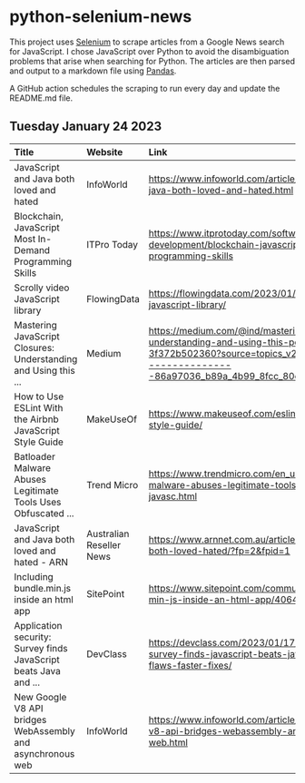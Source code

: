 # python-selenium-news

This project uses [Selenium](https://www.seleniumhq.org/) to scrape articles from a Google News search for JavaScript.
I chose JavaScript over Python to avoid the disambiguation problems that arise when searching for Python.
The articles are then parsed and output to a markdown file using [Pandas](https://pandas.pydata.org/).

A GitHub action schedules the scraping to run every day and update the README.md file.

## Tuesday January 24 2023


| Title                                                            | Website                  | Link                                                                                                                                                                                                             |
|:-----------------------------------------------------------------|:-------------------------|:-----------------------------------------------------------------------------------------------------------------------------------------------------------------------------------------------------------------|
| JavaScript and Java both loved and hated                         | InfoWorld                | https://www.infoworld.com/article/3686132/javascript-and-java-both-loved-and-hated.html                                                                                                                          |
| Blockchain, JavaScript Most In-Demand Programming Skills         | ITPro Today              | https://www.itprotoday.com/software-development/blockchain-javascript-most-demand-programming-skills                                                                                                             |
| Scrolly video JavaScript library                                 | FlowingData              | https://flowingdata.com/2023/01/18/scrolly-video-javascript-library/                                                                                                                                             |
| Mastering JavaScript Closures: Understanding and Using this ...  | Medium                   | https://medium.com/@ind/mastering-javascript-closures-understanding-and-using-this-powerful-feature-3f372b502360?source=topics_v2---------44-84--------------------86a97036_b89a_4b99_8fcc_80cf228c3ba1-------17 |
| How to Use ESLint With the Airbnb JavaScript Style Guide         | MakeUseOf                | https://www.makeuseof.com/eslint-with-airbnb-javascript-style-guide/                                                                                                                                             |
| Batloader Malware Abuses Legitimate Tools Uses Obfuscated ...    | Trend Micro              | https://www.trendmicro.com/en_us/research/23/a/batloader-malware-abuses-legitimate-tools-uses-obfuscated-javasc.html                                                                                             |
| JavaScript and Java both loved and hated - ARN                   | Australian Reseller News | https://www.arnnet.com.au/article/704880/javascript-java-both-loved-hated/?fp=2&fpid=1                                                                                                                           |
| Including bundle.min.js inside an html app                       | SitePoint                | https://www.sitepoint.com/community/t/including-bundle-min-js-inside-an-html-app/406450/                                                                                                                         |
| Application security: Survey finds JavaScript beats Java and ... | DevClass                 | https://devclass.com/2023/01/17/application-security-survey-finds-javascript-beats-java-and-net-with-fewer-flaws-faster-fixes/                                                                                   |
| New Google V8 API bridges WebAssembly and asynchronous web       | InfoWorld                | https://www.infoworld.com/article/3686098/new-google-v8-api-bridges-webassembly-and-asynchronous-web.html                                                                                                        |